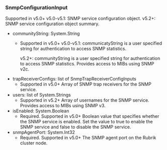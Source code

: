 ### SnmpConfigurationInput
Supported in v5.0+
  v5.0-v5.1: SNMP service configuration object.
  v5.2+: SNMP service configuration object summary.

- communityString: System.String
  - Supported in v5.0+
      v5.0-v5.1: communicatyString is a user specified string for authentication to access SNMP statistics.
      
      v5.2+: communityString is a user specified string for authentication to access SNMP statistics. Provides access to MIBs using SNMP v2c.
- trapReceiverConfigs: list of SnmpTrapReceiverConfigInputs
  - Supported in v5.0+
      Array of SNMP trap receivers for the SNMP service.
- users: list of System.Strings
  - Supported in v5.2+
      Array of usernames for the SNMP service. Provides access to MIBs using SNMP v3.
- isEnabled: System.Boolean
  - Required. Supported in v5.0+
      Boolean value that specifies whether the SNMP service is enabled. Set the value to true to enable the SNMP service and false to disable the SNMP service.
- snmpAgentPort: System.Int32
  - Required. Supported in v5.0+
      The SNMP agent port on the Rubrik cluster node.
